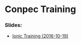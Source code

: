Conpec Training
===============

### Slides:
 - [Ionic Training (2016-10-19)](http://slides.com/danilomarcolinovalente/ct-ionic/)
